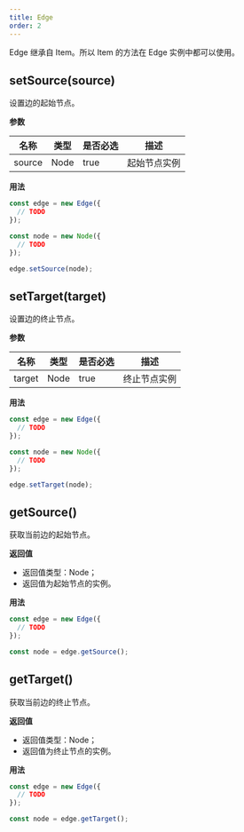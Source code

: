 ```yaml
---
title: Edge
order: 2
---
```


Edge 继承自 Item。所以 Item 的方法在 Edge 实例中都可以使用。

## setSource(source)

设置边的起始节点。

**参数**

| 名称   | 类型 | 是否必选 | 描述         |
| ------ | ---- | -------- | ------------ |
| source | Node | true     | 起始节点实例 |

**用法**

```javascript
const edge = new Edge({
  // TODO
});

const node = new Node({
  // TODO
});

edge.setSource(node);
```

## setTarget(target)

设置边的终止节点。

**参数**

| 名称   | 类型 | 是否必选 | 描述         |
| ------ | ---- | -------- | ------------ |
| target | Node | true     | 终止节点实例 |

**用法**

```javascript
const edge = new Edge({
  // TODO
});

const node = new Node({
  // TODO
});

edge.setTarget(node);
```

## getSource()

获取当前边的起始节点。

**返回值**

- 返回值类型：Node；
- 返回值为起始节点的实例。

**用法**

```javascript
const edge = new Edge({
  // TODO
});

const node = edge.getSource();
```

## getTarget()

获取当前边的终止节点。

**返回值**

- 返回值类型：Node；
- 返回值为终止节点的实例。

**用法**

```javascript
const edge = new Edge({
  // TODO
});

const node = edge.getTarget();
```
